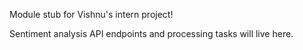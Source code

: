 Module stub for Vishnu's intern project!

Sentiment analysis API endpoints and processing tasks will live here.
